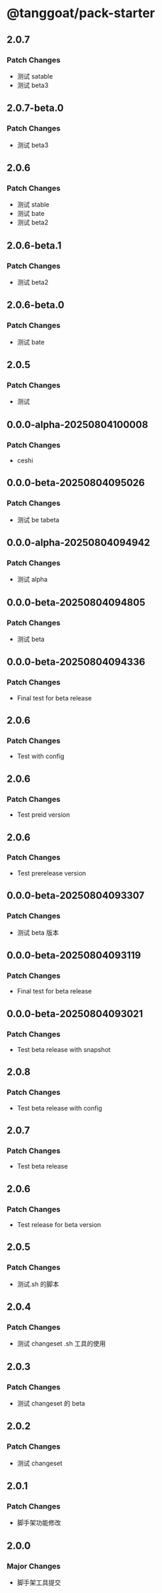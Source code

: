 # @tanggoat/pack-starter

## 2.0.7

### Patch Changes

- 测试 satable
- 测试 beta3

## 2.0.7-beta.0

### Patch Changes

- 测试 beta3

## 2.0.6

### Patch Changes

- 测试 stable
- 测试 bate
- 测试 beta2

## 2.0.6-beta.1

### Patch Changes

- 测试 beta2

## 2.0.6-beta.0

### Patch Changes

- 测试 bate

## 2.0.5

### Patch Changes

- 测试

## 0.0.0-alpha-20250804100008

### Patch Changes

- ceshi

## 0.0.0-beta-20250804095026

### Patch Changes

- 测试 be tabeta

## 0.0.0-alpha-20250804094942

### Patch Changes

- 测试 alpha

## 0.0.0-beta-20250804094805

### Patch Changes

- 测试 beta

## 0.0.0-beta-20250804094336

### Patch Changes

- Final test for beta release

## 2.0.6

### Patch Changes

- Test with config

## 2.0.6

### Patch Changes

- Test preid version

## 2.0.6

### Patch Changes

- Test prerelease version

## 0.0.0-beta-20250804093307

### Patch Changes

- 测试 beta 版本

## 0.0.0-beta-20250804093119

### Patch Changes

- Final test for beta release

## 0.0.0-beta-20250804093021

### Patch Changes

- Test beta release with snapshot

## 2.0.8

### Patch Changes

- Test beta release with config

## 2.0.7

### Patch Changes

- Test beta release

## 2.0.6

### Patch Changes

- Test release for beta version

## 2.0.5

### Patch Changes

- 测试.sh 的脚本

## 2.0.4

### Patch Changes

- 测试 changeset .sh 工具的使用

## 2.0.3

### Patch Changes

- 测试 changeset 的 beta

## 2.0.2

### Patch Changes

- 测试 changeset

## 2.0.1

### Patch Changes

- 脚手架功能修改

## 2.0.0

### Major Changes

- 脚手架工具提交
